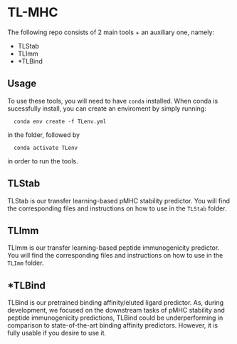 # TL-MHC

The following repo consists of 2 main tools + an auxiliary one, namely:
- TLStab
- TLImm
- *TLBind

## Usage

To use these tools, you will need to have `conda` installed. When conda is sucessfully install, you can create an enviroment by simply running:
```
  conda env create -f TLenv.yml
```
in the folder, followed by
```
  conda activate TLenv
```
in order to run the tools. 

## TLStab

TLStab is our transfer learning-based pMHC stability predictor. You will find the corresponding files and instructions on how to use in the `TLStab` folder. 


## TLImm

TLImm is our transfer learning-based peptide immunogenicity predictor. You will find the corresponding files and instructions on how to use in the `TLImm` folder.

## *TLBind

TLBind is our pretrained binding affinity/eluted ligard predictor. As, during development, we focused on the downstream tasks of pMHC stability and peptide immunogenicity predictions, TLBind could be underperforming in comparison to state-of-the-art binding affinity predictors. However, it is fully usable if you desire to use it. 
